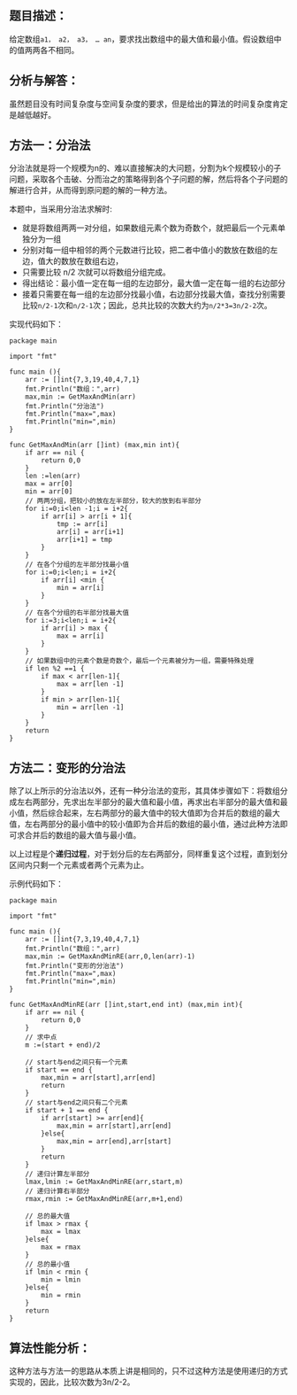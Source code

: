 ## 题目描述：

给定数组`a1， a2， a3， … an`，要求找出数组中的最大值和最小值。假设数组中的值两两各不相同。

## 分析与解答：

虽然题目没有时间复杂度与空间复杂度的要求，但是给出的算法的时间复杂度肯定是越低越好。

## 方法一：分治法

分治法就是将一个规模为n的、难以直接解决的大问题，分割为k个规模较小的子问题，采取各个击破、分而治之的策略得到各个子问题的解，然后将各个子问题的解进行合并，从而得到原问题的解的一种方法。

本题中，当采用分治法求解时:

- 就是将数组两两一对分组，如果数组元素个数为奇数个，就把最后一个元素单独分为一组
- 分别对每一组中相邻的两个元数进行比较，把二者中值小的数放在数组的左边，值大的数放在数组右边，
- 只需要比较 n/2 次就可以将数组分组完成。
- 得出结论：最小值一定在每一组的左边部分，最大值一定在每一组的右边部分
- 接着只需要在每一组的左边部分找最小值，右边部分找最大值，查找分别需要比较`n/2-1`次和`n/2-1`次；因此，总共比较的次数大约为`n/2*3=3n/2-2`次。

实现代码如下：

```
package main

import "fmt"

func main (){
	arr := []int{7,3,19,40,4,7,1}
	fmt.Println("数组：",arr)
	max,min := GetMaxAndMin(arr)
	fmt.Println("分治法")
	fmt.Println("max=",max)
	fmt.Println("min=",min)
}

func GetMaxAndMin(arr []int) (max,min int){
	if arr == nil {
		return 0,0
	}
	len :=len(arr)
	max = arr[0]
	min = arr[0]
	// 两两分组，把较小的放在左半部分，较大的放到右半部分
	for i:=0;i<len -1;i = i+2{
		if arr[i] > arr[i + 1]{
			tmp := arr[i]
			arr[i] = arr[i+1]
			arr[i+1] = tmp
		}
	}
	// 在各个分组的左半部分找最小值
	for i:=0;i<len;i = i+2{
		if arr[i] <min {
			min = arr[i]
		}
	}
	// 在各个分组的右半部分找最大值
	for i:=3;i<len;i = i+2{
		if arr[i] > max {
			max = arr[i]
		}
	}
	// 如果数组中的元素个数是奇数个，最后一个元素被分为一组，需要特殊处理
	if len %2 ==1 {
		if max < arr[len-1]{
			max = arr[len -1]
		}
		if min > arr[len-1]{
			min = arr[len -1]
		}
	}
	return
}
```

## 方法二：变形的分治法

除了以上所示的分治法以外，还有一种分治法的变形，其具体步骤如下：将数组分成左右两部分，先求出左半部分的最大值和最小值，再求出右半部分的最大值和最小值，然后综合起来，左右两部分的最大值中的较大值即为合并后的数组的最大值，左右两部分的最小值中的较小值即为合并后的数组的最小值，通过此种方法即可求合并后的数组的最大值与最小值。

以上过程是个**递归过程**，对于划分后的左右两部分，同样重复这个过程，直到划分区间内只剩一个元素或者两个元素为止。

示例代码如下：

```
package main

import "fmt"

func main (){
	arr := []int{7,3,19,40,4,7,1}
	fmt.Println("数组：",arr)
	max,min := GetMaxAndMinRE(arr,0,len(arr)-1)
	fmt.Println("变形的分治法")
	fmt.Println("max=",max)
	fmt.Println("min=",min)
}

func GetMaxAndMinRE(arr []int,start,end int) (max,min int){
	if arr == nil {
		return 0,0
	}
	// 求中点
	m :=(start + end)/2

	// start与end之间只有一个元素
	if start == end {
		max,min = arr[start],arr[end]
		return
	}
	// start与end之间只有二个元素
	if start + 1 == end {
		if arr[start] >= arr[end]{
			max,min = arr[start],arr[end]
		}else{
			max,min = arr[end],arr[start]
		}
		return
	}
	// 递归计算左半部分
	lmax,lmin := GetMaxAndMinRE(arr,start,m)
	// 递归计算右半部分
	rmax,rmin := GetMaxAndMinRE(arr,m+1,end)

	// 总的最大值
	if lmax > rmax {
		max = lmax
	}else{
		max = rmax
	}
	// 总的最小值
	if lmin < rmin {
		min = lmin
	}else{
		min = rmin
	}
	return
}
```

## 算法性能分析：

这种方法与方法一的思路从本质上讲是相同的，只不过这种方法是使用递归的方式实现的，因此，比较次数为3n/2-2。